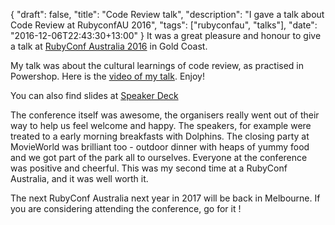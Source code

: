 {
  "draft": false,
  "title": "Code Review talk",
  "description": "I gave a talk about Code Review at RubyconfAU 2016",
  "tags": ["rubyconfau", "talks"],
  "date": "2016-12-06T22:43:30+13:00"
}
It was a great pleasure and honour to give a talk at [RubyConf Australia 2016](http://www.rubyconf.org.au/2016) in Gold Coast.

<!--more-->

My talk was about the cultural learnings of code review, as practised in Powershop. 
Here is the
[video of my talk](https://rubyconf.eventer.com/rubyconf-australia-2016-1489/code-review-pitfalls-and-good-practices-by-thong-kuah-1930).
Enjoy!

You can also find slides at [Speaker Deck](https://speakerdeck.com/kuahyeow/code-review-pitfalls-and-good-practices)

The conference itself was awesome, the organisers really went out of their way to help us feel welcome and happy. The speakers,
for example were treated to a early morning breakfasts with Dolphins. The closing party at MovieWorld was brilliant too -
outdoor dinner with heaps of yummy food and we got part of the park all to ourselves. Everyone at the conference was positive and
cheerful. This was my second time at a RubyConf Australia, and it was well worth it. 

The next RubyConf Australia next year in 2017 will be back in Melbourne. If you are considering attending the conference, go for it !
